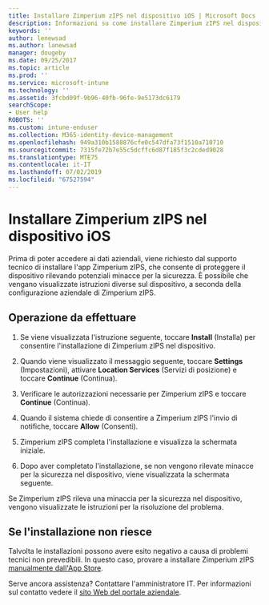 ```yaml
---
title: Installare Zimperium zIPS nel dispositivo iOS | Microsoft Docs
description: Informazioni su come installare Zimperium zIPS nel dispositivo iOS.
keywords: ''
author: lenewsad
ms.author: lanewsad
manager: dougeby
ms.date: 09/25/2017
ms.topic: article
ms.prod: ''
ms.service: microsoft-intune
ms.technology: ''
ms.assetid: 3fcbd09f-9b96-40fb-96fe-9e5173dc6179
searchScope:
- User help
ROBOTS: ''
ms.custom: intune-enduser
ms.collection: M365-identity-device-management
ms.openlocfilehash: 949a310b1588876cfe0c547dfa73f1510a710710
ms.sourcegitcommit: 7315fe72b7e55c5dcffc6d87f185f3c2cded9028
ms.translationtype: MTE75
ms.contentlocale: it-IT
ms.lasthandoff: 07/02/2019
ms.locfileid: "67527594"
---
```

# <a name="install-zimperium-zips-on-your-ios-device"></a>Installare Zimperium zIPS nel dispositivo iOS

Prima di poter accedere ai dati aziendali, viene richiesto dal supporto tecnico di installare l'app Zimperium zIPS, che consente di proteggere il dispositivo rilevando potenziali minacce per la sicurezza. È possibile che vengano visualizzate istruzioni diverse sul dispositivo, a seconda della configurazione aziendale di Zimperium zIPS.

## <a name="what-you-need-to-do"></a>Operazione da effettuare 

1. Se viene visualizzata l'istruzione seguente, toccare **Install** (Installa) per consentire l'installazione di Zimperium zIPS nel dispositivo.

2. Quando viene visualizzato il messaggio seguente, toccare **Settings** (Impostazioni), attivare **Location Services** (Servizi di posizione) e toccare **Continue** (Continua).

3. Verificare le autorizzazioni necessarie per Zimperium zIPS e toccare **Continue** (Continua).

4. Quando il sistema chiede di consentire a Zimperium zIPS l'invio di notifiche, toccare **Allow** (Consenti).

5. Zimperium zIPS completa l'installazione e visualizza la schermata iniziale.

6. Dopo aver completato l'installazione, se non vengono rilevate minacce per la sicurezza nel dispositivo, viene visualizzata la schermata seguente.

Se Zimperium zIPS rileva una minaccia per la sicurezza nel dispositivo, vengono visualizzate le istruzioni per la risoluzione del problema.

## <a name="if-the-installation-doesnt-work"></a>Se l'installazione non riesce

Talvolta le installazioni possono avere esito negativo a causa di problemi tecnici non prevedibili. In questo caso, provare a installare Zimperium zIPS [manualmente dall'App Store](https://itunes.apple.com/app/zimperium-zips/id1030924459).

Serve ancora assistenza? Contattare l'amministratore IT. Per informazioni sul contatto vedere il [sito Web del portale aziendale](https://go.microsoft.com/fwlink/?linkid=2010980).
